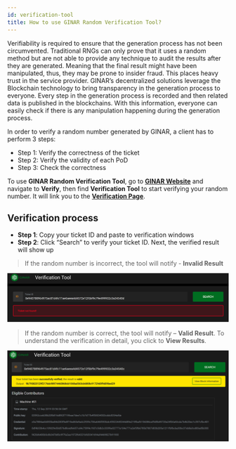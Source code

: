 ```yaml
---
id: verification-tool
title: How to use GINAR Random Verification Tool?
---
```


Verifiability is required to ensure that the generation process has not been circumvented. Traditional RNGs can only prove that it uses a random method but are not able to provide any technique to audit the results after they are generated. Meaning that the final result might have been manipulated, thus, they may be prone to insider fraud. This places heavy trust in the service provider. GINAR’s decentralized solutions leverage the Blockchain technology to bring transparency in the generation process to everyone. Every step in the generation process is recorded and then related data is published in the blockchains. With this information, everyone can easily check if there is any manipulation happening during the generation process.

In order to verify a random number generated by GINAR, a client has to perform 3 steps:

- Step 1: Verify the correctness of the ticket
- Step 2: Verify the validity of each PoD
- Step 3: Check the correctness

To use **GINAR Random Verification Tool**, go to **[GINAR Website](https://www.GINAR.io/)** and navigate to **Verify**, then find **Verification Tool** to start verifying your random number. It will link you to the **[Verification Page](https://blackbox.ginar.io/)**.


## Verification process

-	**Step 1**: Copy your ticket ID and paste to verification windows
-	**Step 2**: Click “Search” to verify your ticket ID. Next, the verified result will show up

> If the random number is incorrect, the tool will notify - **Invalid Result**

![Invalid](https://github.com/GINARTeam/docs/blob/master/docs/Verification-tool/2.Failed%20Verify.png?raw=true)

> If the random number is correct, the tool will notify – **Valid Result**. To understand the verification in detail, you click to **View Results**.

![Valid](https://github.com/GINARTeam/docs/blob/master/docs/Verification-tool/1.Success%20Verified.png?raw=true)


